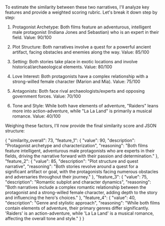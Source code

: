 To estimate the similarity between these two narratives, I'll analyze key features and provide a weighted scoring rubric. Let's break it down step by step:

1. Protagonist Archetype:
Both films feature an adventurous, intelligent male protagonist (Indiana Jones and Sebastian) who is an expert in their field. 
Value: 90/100

2. Plot Structure:
Both narratives involve a quest for a powerful ancient artifact, facing obstacles and enemies along the way.
Value: 85/100

3. Setting:
Both stories take place in exotic locations and involve historical/archaeological elements.
Value: 80/100

4. Love Interest:
Both protagonists have a complex relationship with a strong-willed female character (Marion and Mia).
Value: 75/100

5. Antagonists:
Both face rival archaeologists/experts and opposing government forces.
Value: 70/100

6. Tone and Style:
While both have elements of adventure, "Raiders" leans more into action-adventure, while "La La Land" is primarily a musical romance.
Value: 40/100

Weighing these factors, I'll now provide the final similarity score and JSON structure:

{
    "similarity_overall": 73,
    "feature_1": {
        "value": 90,
        "description": "Protagonist archetype and characterization",
        "reasoning": "Both films feature intelligent, adventurous male protagonists who are experts in their fields, driving the narrative forward with their passion and determination."
    },
    "feature_2": {
        "value": 85,
        "description": "Plot structure and quest narrative",
        "reasoning": "Both stories revolve around a quest for a significant artifact or goal, with the protagonists facing numerous obstacles and adversaries throughout their journey."
    },
    "feature_3": {
        "value": 75,
        "description": "Romantic subplot and character dynamics",
        "reasoning": "Both narratives include a complex romantic relationship between the protagonist and a strong-willed female character, adding depth to the story and influencing the hero's choices."
    },
    "feature_4": {
        "value": 40,
        "description": "Genre and stylistic approach",
        "reasoning": "While both films contain elements of adventure, their primary genres differ significantly. 'Raiders' is an action-adventure, while 'La La Land' is a musical romance, affecting the overall tone and style."
    }
}